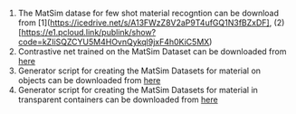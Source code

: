 1) The MatSim datase for few shot material recogntion can be download from [1](https://icedrive.net/s/A13FWzZ8V2aP9T4ufGQ1N3fBZxDF], (2)[https://e1.pcloud.link/publink/show?code=kZIiSQZCYU5M4HOvnQykql9jxF4h0KiC5MX) 
2) Contrastive net trained on the MatSim Dataset can be downloaded from [here](https://github.com/sagieppel/Contrastive-learning-for-one-shot-materials-and-textures-similarity-recognition-from-images)
3) Generator script for creating the MatSim Datasets for material on objects can be downloaded from [here](https://github.com/sagieppel/MatSim-Generator-Generate-image-of-random-materials-on-ranodm-objects-with-Blender)
4) Generator script for creating the MatSim Datasets for material in transparent containers can be downloaded from [here](https://github.com/sagieppel/MatSim-Generator-Script-For-similarity-recognition-of-materials-in-transperent-vessels-blender)
